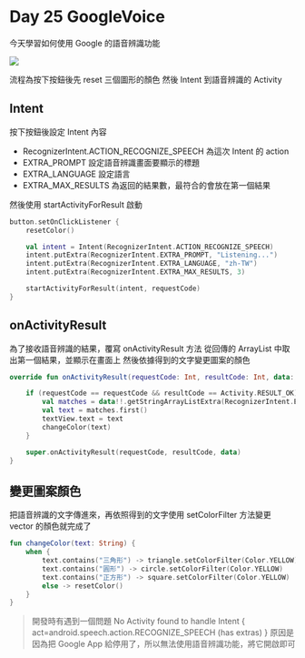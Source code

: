 Day 25 GoogleVoice
=== 

今天學習如何使用 Google 的語音辨識功能

![](https://i.imgur.com/zJeVuYp.gif)

流程為按下按鈕後先 reset 三個圖形的顏色
然後 Intent 到語音辨識的 Activity

## Intent
按下按鈕後設定 Intent 內容
- RecognizerIntent.ACTION_RECOGNIZE_SPEECH 為這次 Intent 的 action
- EXTRA_PROMPT 設定語音辨識畫面要顯示的標題
- EXTRA_LANGUAGE 設定語言
- EXTRA_MAX_RESULTS 為返回的結果數，最符合的會放在第一個結果

然後使用 startActivityForResult 啟動

```kotlin
button.setOnClickListener {
    resetColor()

    val intent = Intent(RecognizerIntent.ACTION_RECOGNIZE_SPEECH)
    intent.putExtra(RecognizerIntent.EXTRA_PROMPT, "Listening...")
    intent.putExtra(RecognizerIntent.EXTRA_LANGUAGE, "zh-TW")
    intent.putExtra(RecognizerIntent.EXTRA_MAX_RESULTS, 3)

    startActivityForResult(intent, requestCode)
}
```

## onActivityResult
為了接收語音辨識的結果，覆寫 onActivityResult 方法
從回傳的 ArrayList 中取出第一個結果，並顯示在畫面上
然後依據得到的文字變更圖案的顏色

```kotlin
override fun onActivityResult(requestCode: Int, resultCode: Int, data: Intent?) {

    if (requestCode == requestCode && resultCode == Activity.RESULT_OK) {
        val matches = data!!.getStringArrayListExtra(RecognizerIntent.EXTRA_RESULTS)
        val text = matches.first()
        textView.text = text
        changeColor(text)
    }

    super.onActivityResult(requestCode, resultCode, data)
}

```

## 變更圖案顏色

把語音辨識的文字傳進來，再依照得到的文字使用 setColorFilter 方法變更 vector 的顏色就完成了

```kotlin
fun changeColor(text: String) {
    when {
        text.contains("三角形") -> triangle.setColorFilter(Color.YELLOW)
        text.contains("圓形") -> circle.setColorFilter(Color.YELLOW)
        text.contains("正方形") -> square.setColorFilter(Color.YELLOW)
        else -> resetColor()
    }
}
```
> 開發時有遇到一個問題 
> No Activity found to handle Intent { act=android.speech.action.RECOGNIZE_SPEECH (has extras) }
> 原因是因為把 Google App 給停用了，所以無法使用語音辨識功能，將它開啟即可